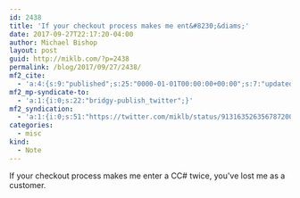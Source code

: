 ```yaml
---
id: 2438
title: 'If your checkout process makes me ent&#8230;&diams;'
date: 2017-09-27T22:17:20-04:00
author: Michael Bishop
layout: post
guid: http://miklb.com/?p=2438
permalink: /blog/2017/09/27/2438/
mf2_cite:
  - 'a:4:{s:9:"published";s:25:"0000-01-01T00:00:00+00:00";s:7:"updated";s:25:"0000-01-01T00:00:00+00:00";s:8:"category";a:1:{i:0;s:0:"";}s:6:"author";a:0:{}}'
mf2_mp-syndicate-to:
  - 'a:1:{i:0;s:22:"bridgy-publish_twitter";}'
mf2_syndication:
  - 'a:1:{i:0;s:51:"https://twitter.com/miklb/status/913163526356787200";}'
categories:
  - misc
kind:
  - Note
---
```

If your checkout process makes me enter a CC# twice, you've lost me as a customer. 